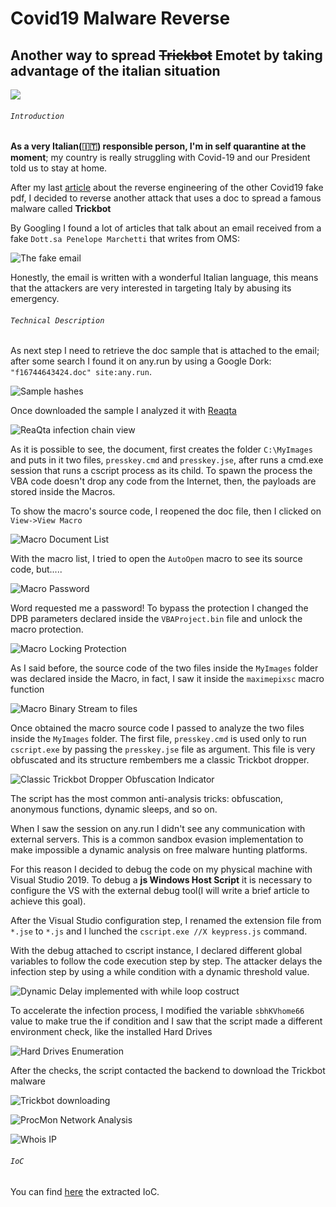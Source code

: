 ﻿# Covid19 Malware Reverse

## Another way to spread ~~Trickbot~~ Emotet by taking advantage of the italian situation

![](https://picsum.photos/800/300)
	
###### `Introduction`


**As a very Italian(🇮🇹) responsible person, I'm in self quarantine at the moment**; my country is really struggling with Covid-19 and our President told us to stay at home.

After my last [article](https://medium.com/@antonioblescia/coronavirussafetymeasures-pdf-exe-d14e977bf415) about the reverse engineering of the other Covid19 fake pdf, I decided to reverse another attack that uses a doc to spread a famous malware called **Trickbot**

By Googling I found a lot of articles that talk about an email received from a fake `Dott.sa Penelope Marchetti` that writes from OMS:

![*The fake email*](../assets/images/35fbe4f7-40a7-49ea-a26e-5cca66eaf691.png)

Honestly, the email is written with a wonderful Italian language, this means that the attackers are very interested in targeting Italy by abusing its emergency.

###### `Technical Description`

As next step I need to retrieve the doc sample that is attached to the email; after some search I found it on any.run by using a Google Dork: `"f16744643424.doc" site:any.run`. 

![Sample hashes](../assets/images/38006753-4778-4bf6-82b8-a8cf798d28eb.png)

Once downloaded the sample I analyzed it with [Reaqta](https://reaqta.com/)

![ReaQta infection chain view](../assets/images/88e09662-a392-423b-b6e6-a4945bca4500.png)

As it is possible to see, the document, first creates the folder `C:\MyImages` and puts in it two files, `presskey.cmd` and `presskey.jse`, after runs a cmd.exe session that runs a cscript process as its child. To spawn the process the VBA code doesn't drop any code from the Internet, then, the payloads are stored inside the Macros.

To show the macro's source code, I reopened the doc file, then I clicked on `View->View Macro`

![Macro Document List](../assets/images/7027ae50-8201-47a8-bcbe-0bca5c8ad808.png)

With the macro list, I tried to open the `AutoOpen` macro to see its source code, but.....

![Macro Password](../assets/images/b70e1e7a-47e5-4a34-a9fa-46b4a086c981.png)

Word requested me a password! To bypass the protection I changed the DPB parameters declared inside the `VBAProject.bin` file and unlock the macro protection.

![Macro Locking Protection](../assets/images/6b067614-ffc4-4053-87c0-6fd3585dcba2.png)

As I said before, the source code of the two files inside the `MyImages` folder was declared inside the Macro, in fact, I saw it inside the `maximepixsc` macro function

![Macro Binary Stream to files](../assets/images/c2685b78-8dd4-4eef-b21f-38bd78d9fdc1.png)

Once obtained the macro source code I passed to analyze the two files inside the `MyImages` folder. The first file, `presskey.cmd` is used only to run `cscript.exe` by passing the `presskey.jse` file as argument. This file is very obfuscated and its structure rembembers me a classic Trickbot dropper.

![Classic Trickbot Dropper Obfuscation Indicator](../assets/images/4a1f0bb2-f4ef-42d6-b09c-f7cdd63fb601.png)

The script has the most common anti-analysis tricks: obfuscation, anonymous functions, dynamic sleeps, and so on.

When I saw the session on any.run I didn't see any communication with external servers. This is a common sandbox evasion implementation to make impossible a dynamic analysis on free malware hunting platforms.

For this reason I decided to debug the code on my physical machine with Visual Studio 2019. To debug a **js Windows Host Script** it is necessary to configure the VS with the external debug tool(I will write a brief article to achieve this goal).

After the Visual Studio configuration step, I renamed the extension file from `*.jse` to `*.js` and I lunched the `cscript.exe //X keypress.js` command.

With the debug attached to cscript instance, I declared different global variables to follow the code execution step by step. The attacker delays the infection step by using a while condition with a dynamic threshold value.

![Dynamic Delay implemented with while loop costruct](../assets/images/f88ca7c8-ac13-4b92-9bfe-053406b63e18.png)

To accelerate the infection process, I modified the variable `sbhKVhome66` value to make true the if condition and I saw that the script made a different environment check, like the installed Hard Drives

![Hard Drives Enumeration](../assets/images/9dec2ef2-87b5-40e7-9995-a506d7c4feff.png)

After the checks, the script contacted the backend to download the Trickbot malware

![Trickbot downloading](../assets/images/fe423858-43ef-4223-970b-a14d99f0079e.png)

![ProcMon Network Analysis](../assets/images/91031ccc-1eab-4776-b015-6b2ed46dbe6c.png)

![Whois IP](../assets/images/fc464042-36f4-46af-9aab-42ced43add70.png)

###### `IoC`

You can find [here](https://gist.github.com/nocommentlab/d9d815ecfd88fb1e487948c318d5b435) the extracted IoC.

